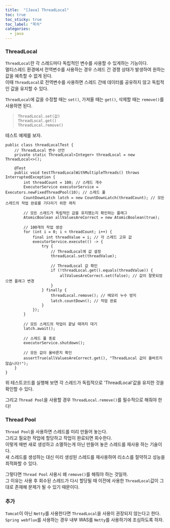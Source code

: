 ```yaml
---
title:  "[Java] ThreadLocal"
toc: true
toc_sticky: true
toc_label: "목차"
categories:
  - java
---
```


### ThreadLocal  
`ThreadLocal`란 각 스레드마다 독립적인 변수를 사용할 수 있게하는 기능이다.  
멀티스레드 환경에서 전역변수를 사용하는 경우 스레드 간 경쟁 상태가 발생하여 원하는 값을 예측할 수 없게 된다.  
이때 `ThreadLocal`로 전역변수를 사용하면 스레드 간에 데이터를 공유하지 않고 독립적인 값을 유지할 수 있다.  

`ThreadLocal`에 값을 수정할 때는 `set()`, 가져올 때는 `get()`, 삭제할 때는 `remove()`를 사용하면 된다.
 > `ThreadLocal.set(값)`  
 > `ThreadLocal.get()`  
 > `ThreadLocal.remove()`  
  

테스트 예제를 보자.
```
public class threadLocalTest {
    // ThreadLocal 변수 선언
    private static ThreadLocal<Integer> threadLocal = new ThreadLocal<>();

    @Test
    public void testThreadLocalWithMultipleThreads() throws InterruptedException {
        int threadCount = 100; // 스레드 개수
        ExecutorService executorService = Executors.newFixedThreadPool(10); // 스레드 풀
        CountDownLatch latch = new CountDownLatch(threadCount); // 모든 스레드의 작업 완료를 기다리기 위한 래치

        // 모든 스레드가 독립적인 값을 유지했는지 확인하는 플래그
        AtomicBoolean allValuesAreCorrect = new AtomicBoolean(true);

        // 100개의 작업 생성
        for (int i = 0; i < threadCount; i++) {
            final int threadValue = i; // 각 스레드 고유 값
            executorService.execute(() -> {
                try {
                    // ThreadLocal에 값 설정
                    threadLocal.set(threadValue);

                    // ThreadLocal 값 확인
                    if (!threadLocal.get().equals(threadValue)) {
                        allValuesAreCorrect.set(false); // 값이 잘못되었으면 플래그 변경
                    }
                } finally {
                    threadLocal.remove(); // 메모리 누수 방지
                    latch.countDown(); // 작업 완료
                }
            });
        }

        // 모든 스레드의 작업이 끝날 때까지 대기
        latch.await();

        // 스레드 풀 종료
        executorService.shutdown();

        // 모든 값이 올바른지 확인
        assertTrue(allValuesAreCorrect.get(), "ThreadLocal 값이 올바르지 않습니다!");
    }
}
```
위 테스트코드를 실행해 보면 각 스레드가 독립적으로 'ThreadLocal'값을 유지한 것을 확인할 수 있다.  
  
그리고 `Thread Pool`을 사용할 경우 `ThreadLocal.remove()`를 필수적으로 해줘야 한다!  
  
### Thread Pool  
`Thread Pool`을 사용하면 스레드를 미리 만들어 놓는다.  
그리고 필요한 작업에 할당하고 작업이 완료되면 회수한다.  
이렇게 매번 새로 생성하고 소멸하는게 아닌 만들어 놓은 스레드를 재사용 하는 기술이다.  
새 스레드를 생성하는 대신 미리 생성된 스레드를 재사용하여 리소스를 절약하고 성능을 최적화할 수 있다.  
  
그렇다면 `Thread Pool` 사용시 왜 `remove()`를 해줘야 하는 것일까.  
그 이유는 사용 후 회수된 스레드가 다시 할당될 때 이전에 사용한 `ThreadLocal`값이 그대로 존재해 문제가 될 수 있기 때문이다.  
  
### 추가
`Tomcat`이 아닌 `Netty`를 사용한다면 `ThreadLocal`을 사용이 권장되지 않는다고 한다.  
`Spring webflux`를 사용하는 경우 내부 WAS를 `Netty`를 사용하기에 조심하도록 하자.  


